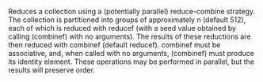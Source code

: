 Reduces a collection using a (potentially parallel) reduce-combine
  strategy. The collection is partitioned into groups of approximately
  n (default 512), each of which is reduced with reducef (with a seed
  value obtained by calling (combinef) with no arguments). The results
  of these reductions are then reduced with combinef (default
  reducef). combinef must be associative, and, when called with no
  arguments, (combinef) must produce its identity element. These
  operations may be performed in parallel, but the results will
  preserve order.